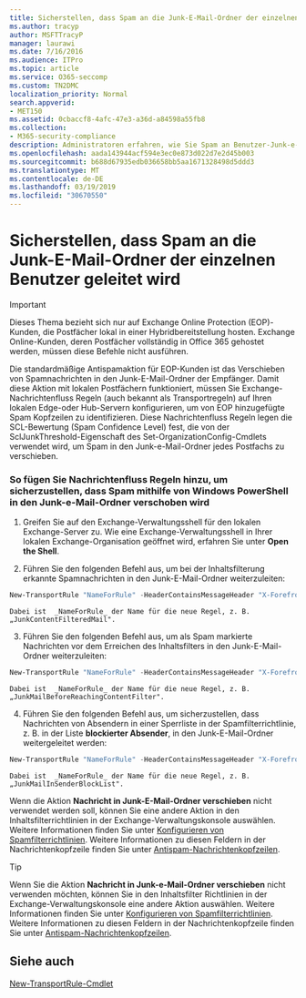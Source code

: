 ```yaml
---
title: Sicherstellen, dass Spam an die Junk-E-Mail-Ordner der einzelnen Benutzer geleitet wird
ms.author: tracyp
author: MSFTTracyP
manager: laurawi
ms.date: 7/16/2016
ms.audience: ITPro
ms.topic: article
ms.service: O365-seccomp
ms.custom: TN2DMC
localization_priority: Normal
search.appverid:
- MET150
ms.assetid: 0cbaccf8-4afc-47e3-a36d-a84598a55fb8
ms.collection:
- M365-security-compliance
description: Administratoren erfahren, wie Sie Spam an Benutzer-Junk-e-Mail-Ordner in Exchange Online Protection weiterleiten können.
ms.openlocfilehash: aada143944acf594e3ec0e873d022d7e2d45b003
ms.sourcegitcommit: b688d67935edb036658bb5aa1671328498d5ddd3
ms.translationtype: MT
ms.contentlocale: de-DE
ms.lasthandoff: 03/19/2019
ms.locfileid: "30670550"
---
```

# <a name="ensure-that-spam-is-routed-to-each-users-junk-email-folder"></a>Sicherstellen, dass Spam an die Junk-E-Mail-Ordner der einzelnen Benutzer geleitet wird

> [!IMPORTANT]
> Dieses Thema bezieht sich nur auf Exchange Online Protection (EOP)-Kunden, die Postfächer lokal in einer Hybridbereitstellung hosten. Exchange Online-Kunden, deren Postfächer vollständig in Office 365 gehostet werden, müssen diese Befehle nicht ausführen. 
  
Die standardmäßige Antispamaktion für EOP-Kunden ist das Verschieben von Spamnachrichten in den Junk-E-Mail-Ordner der Empfänger. Damit diese Aktion mit lokalen Postfächern funktioniert, müssen Sie Exchange-Nachrichtenfluss Regeln (auch bekannt als Transportregeln) auf Ihren lokalen Edge-oder Hub-Servern konfigurieren, um von EOP hinzugefügte Spam Kopfzeilen zu identifizieren. Diese Nachrichtenfluss Regeln legen die SCL-Bewertung (Spam Confidence Level) fest, die von der SclJunkThreshold-Eigenschaft des Set-OrganizationConfig-Cmdlets verwendet wird, um Spam in den Junk-e-Mail-Ordner jedes Postfachs zu verschieben. 
  
### <a name="to-add-mail-flow-rules-to-ensure-spam-is-moved-to-the-junk-email-folder-by-using-windows-powershell"></a>So fügen Sie Nachrichtenfluss Regeln hinzu, um sicherzustellen, dass Spam mithilfe von Windows PowerShell in den Junk-e-Mail-Ordner verschoben wird

1. Greifen Sie auf den Exchange-Verwaltungsshell für den lokalen Exchange-Server zu. Wie eine Exchange-Verwaltungsshell in Ihrer lokalen Exchange-Organisation geöffnet wird, erfahren Sie unter **Open the Shell**.
    
2. Führen Sie den folgenden Befehl aus, um bei der Inhaltsfilterung erkannte Spamnachrichten in den Junk-E-Mail-Ordner weiterzuleiten:
    
  ```Powershell
  New-TransportRule "NameForRule" -HeaderContainsMessageHeader "X-Forefront-Antispam-Report" -HeaderContainsWords "SFV:SPM" -SetSCL 6
  ```

    Dabei ist  _NameForRule_ der Name für die neue Regel, z. B. „JunkContentFilteredMail". 
    
3. Führen Sie den folgenden Befehl aus, um als Spam markierte Nachrichten vor dem Erreichen des Inhaltsfilters in den Junk-E-Mail-Ordner weiterzuleiten:
    
  ```Powershell
  New-TransportRule "NameForRule" -HeaderContainsMessageHeader "X-Forefront-Antispam-Report" -HeaderContainsWords "SFV:SKS" -SetSCL 6
  ```

    Dabei ist  _NameForRule_ der Name für die neue Regel, z. B. „JunkMailBeforeReachingContentFilter". 
    
4. Führen Sie den folgenden Befehl aus, um sicherzustellen, dass Nachrichten von Absendern in einer Sperrliste in der Spamfilterrichtlinie, z. B. in der Liste **blockierter Absender**, in den Junk-E-Mail-Ordner weitergeleitet werden: 
    
  ```Powershell
  New-TransportRule "NameForRule" -HeaderContainsMessageHeader "X-Forefront-Antispam-Report" -HeaderContainsWords "SFV:SKB" -SetSCL 6
  ```

    Dabei ist  _NameForRule_ der Name für die neue Regel, z. B. „JunkMailInSenderBlockList". 
    
Wenn die Aktion **Nachricht in Junk-E-Mail-Ordner verschieben** nicht verwendet werden soll, können Sie eine andere Aktion in den Inhaltsfilterrichtlinien in der Exchange-Verwaltungskonsole auswählen. Weitere Informationen finden Sie unter [Konfigurieren von Spamfilterrichtlinien](configure-your-spam-filter-policies.md). Weitere Informationen zu diesen Feldern in der Nachrichtenkopfzeile finden Sie unter [Antispam-Nachrichtenkopfzeilen](anti-spam-message-headers.md).
  

> [!TIP]
> Wenn Sie die Aktion **Nachricht in Junk-e-Mail-Ordner verschieben** nicht verwenden möchten, können Sie in den Inhaltsfilter Richtlinien in der Exchange-Verwaltungskonsole eine andere Aktion auswählen. Weitere Informationen finden Sie unter [Konfigurieren von Spamfilterrichtlinien](configure-your-spam-filter-policies.md). Weitere Informationen zu diesen Feldern in der Nachrichtenkopfzeile finden Sie unter [Antispam-Nachrichtenkopfzeilen](anti-spam-message-headers.md).
> 
## <a name="see-also"></a>Siehe auch

[New-TransportRule-Cmdlet](https://technet.microsoft.com/library/bb125138%28v=exchg.160%29.aspx)

